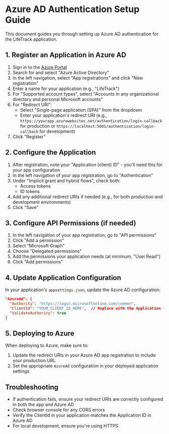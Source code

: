 # Azure AD Authentication Setup Guide

This document guides you through setting up Azure AD authentication for the LifeTrack application.

## 1. Register an Application in Azure AD

1. Sign in to the [Azure Portal](https://portal.azure.com)
2. Search for and select "Azure Active Directory"
3. In the left navigation, select "App registrations" and click "New registration"
4. Enter a name for your application (e.g., "LifeTrack")
5. For "Supported account types", select "Accounts in any organizational directory and personal Microsoft accounts"
6. For "Redirect URI":
   - Select "Single-page application (SPA)" from the dropdown
   - Enter your application's redirect URI (e.g., `https://yourapp.azurewebsites.net/authentication/login-callback` for production or `https://localhost:5001/authentication/login-callback` for development)
7. Click "Register"

## 2. Configure the Application

1. After registration, note your "Application (client) ID" - you'll need this for your app configuration
2. In the left navigation of your app registration, go to "Authentication"
3. Under "Implicit grant and hybrid flows", check both:
   - Access tokens
   - ID tokens
4. Add any additional redirect URIs if needed (e.g., for both production and development environments)
5. Click "Save"

## 3. Configure API Permissions (if needed)

1. In the left navigation of your app registration, go to "API permissions"
2. Click "Add a permission"
3. Select "Microsoft Graph"
4. Choose "Delegated permissions"
5. Add the permissions your application needs (at minimum, "User.Read")
6. Click "Add permissions"

## 4. Update Application Configuration

In your application's `appsettings.json`, update the Azure AD configuration:

```json
"AzureAd": {
  "Authority": "https://login.microsoftonline.com/common",
  "ClientId": "YOUR_CLIENT_ID_HERE",  // Replace with the Application (client) ID from step 2
  "ValidateAuthority": true
}
```

## 5. Deploying to Azure

When deploying to Azure, make sure to:

1. Update the redirect URIs in your Azure AD app registration to include your production URL
2. Set the appropriate `AzureAd` configuration in your deployed application settings

## Troubleshooting

* If authentication fails, ensure your redirect URIs are correctly configured in both the app and Azure AD
* Check browser console for any CORS errors
* Verify the ClientId in your application matches the Application ID in Azure AD
* For local development, ensure you're using HTTPS